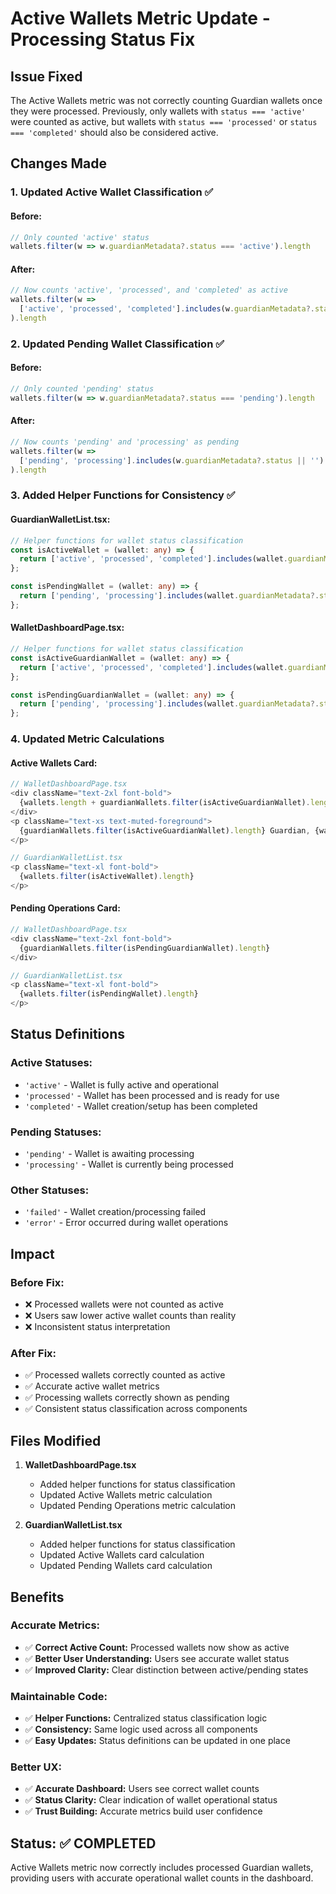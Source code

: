 # Active Wallets Metric Update - Processing Status Fix

## Issue Fixed
The Active Wallets metric was not correctly counting Guardian wallets once they were processed. Previously, only wallets with `status === 'active'` were counted as active, but wallets with `status === 'processed'` or `status === 'completed'` should also be considered active.

## Changes Made

### 1. **Updated Active Wallet Classification ✅**

#### **Before:**
```typescript
// Only counted 'active' status
wallets.filter(w => w.guardianMetadata?.status === 'active').length
```

#### **After:**
```typescript
// Now counts 'active', 'processed', and 'completed' as active
wallets.filter(w => 
  ['active', 'processed', 'completed'].includes(w.guardianMetadata?.status || '')
).length
```

### 2. **Updated Pending Wallet Classification ✅**

#### **Before:**
```typescript
// Only counted 'pending' status
wallets.filter(w => w.guardianMetadata?.status === 'pending').length
```

#### **After:**
```typescript
// Now counts 'pending' and 'processing' as pending
wallets.filter(w => 
  ['pending', 'processing'].includes(w.guardianMetadata?.status || '')
).length
```

### 3. **Added Helper Functions for Consistency ✅**

#### **GuardianWalletList.tsx:**
```typescript
// Helper functions for wallet status classification
const isActiveWallet = (wallet: any) => {
  return ['active', 'processed', 'completed'].includes(wallet.guardianMetadata?.status || '');
};

const isPendingWallet = (wallet: any) => {
  return ['pending', 'processing'].includes(wallet.guardianMetadata?.status || '');
};
```

#### **WalletDashboardPage.tsx:**
```typescript
// Helper functions for wallet status classification
const isActiveGuardianWallet = (wallet: any) => {
  return ['active', 'processed', 'completed'].includes(wallet.guardianMetadata?.status || '');
};

const isPendingGuardianWallet = (wallet: any) => {
  return ['pending', 'processing'].includes(wallet.guardianMetadata?.status || '');
};
```

### 4. **Updated Metric Calculations**

#### **Active Wallets Card:**
```typescript
// WalletDashboardPage.tsx
<div className="text-2xl font-bold">
  {wallets.length + guardianWallets.filter(isActiveGuardianWallet).length}
</div>
<p className="text-xs text-muted-foreground">
  {guardianWallets.filter(isActiveGuardianWallet).length} Guardian, {wallets.length} Standard
</p>

// GuardianWalletList.tsx
<p className="text-xl font-bold">
  {wallets.filter(isActiveWallet).length}
</p>
```

#### **Pending Operations Card:**
```typescript
// WalletDashboardPage.tsx
<div className="text-2xl font-bold">
  {guardianWallets.filter(isPendingGuardianWallet).length}
</div>

// GuardianWalletList.tsx
<p className="text-xl font-bold">
  {wallets.filter(isPendingWallet).length}
</p>
```

## Status Definitions

### **Active Statuses:**
- `'active'` - Wallet is fully active and operational
- `'processed'` - Wallet has been processed and is ready for use
- `'completed'` - Wallet creation/setup has been completed

### **Pending Statuses:**
- `'pending'` - Wallet is awaiting processing
- `'processing'` - Wallet is currently being processed

### **Other Statuses:**
- `'failed'` - Wallet creation/processing failed
- `'error'` - Error occurred during wallet operations

## Impact

### **Before Fix:**
- ❌ Processed wallets were not counted as active
- ❌ Users saw lower active wallet counts than reality
- ❌ Inconsistent status interpretation

### **After Fix:**
- ✅ Processed wallets correctly counted as active
- ✅ Accurate active wallet metrics
- ✅ Processing wallets correctly shown as pending
- ✅ Consistent status classification across components

## Files Modified

1. **WalletDashboardPage.tsx**
   - Added helper functions for status classification
   - Updated Active Wallets metric calculation
   - Updated Pending Operations metric calculation

2. **GuardianWalletList.tsx**
   - Added helper functions for status classification
   - Updated Active Wallets card calculation
   - Updated Pending Wallets card calculation

## Benefits

### **Accurate Metrics:**
- ✅ **Correct Active Count:** Processed wallets now show as active
- ✅ **Better User Understanding:** Users see accurate wallet status
- ✅ **Improved Clarity:** Clear distinction between active/pending states

### **Maintainable Code:**
- ✅ **Helper Functions:** Centralized status classification logic
- ✅ **Consistency:** Same logic used across all components
- ✅ **Easy Updates:** Status definitions can be updated in one place

### **Better UX:**
- ✅ **Accurate Dashboard:** Users see correct wallet counts
- ✅ **Status Clarity:** Clear indication of wallet operational status
- ✅ **Trust Building:** Accurate metrics build user confidence

## Status: ✅ COMPLETED

Active Wallets metric now correctly includes processed Guardian wallets, providing users with accurate operational wallet counts in the dashboard.

